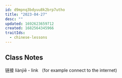 ```yaml
---
id: d9mpnq3bdyuu8k2brp7utho
title: "2023-04-27"
desc: ""
updated: 1692623659712
created: 1682564345966
traitIds:
  - chinese-lessons
---
```


## Class Notes

链接 liànjiē - link （for example connect to the internet)
